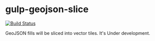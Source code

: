 # gulp-geojson-slice
[![Build Status](https://travis-ci.org/KamataRyo/gulp-geojson-slice.svg?branch=master)](https://travis-ci.org/KamataRyo/gulp-geojson-slice)

GeoJSON fills will be sliced into vector tiles. It's Under development.
